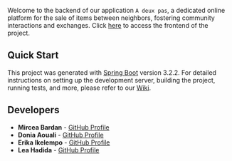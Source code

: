Welcome to the backend of our application `A deux pas`, a dedicated online platform for the sale of items between neighbors, fostering community interactions and exchanges. Click [here](https://github.com/a-deux-pas/front-a-deux-pas) to access the frontend of the project.

## Quick Start

This project was generated with [Spring Boot](https://spring.io/projects/spring-boot) version 3.2.2.
For detailed instructions on setting up the development server, building the project, running tests, and more, please refer to our [Wiki](https://github.com/a-deux-pas/front-a-deux-pas/wiki).

## Developers

- **Mircea Bardan** - [GitHub Profile](https://github.com/BardanMircea)
- **Donia Aouali** - [GitHub Profile](https://github.com/douniabed)
- **Erika Ikelempo** - [GitHub Profile](https://github.com/Erikaike)
- **Lea Hadida** - [GitHub Profile](https://github.com/leahad)
